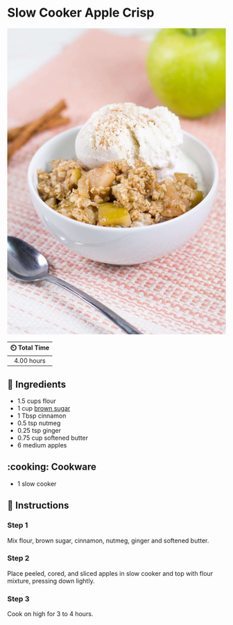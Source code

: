 # Slow Cooker Apple Crisp

![Slow Cooker Apple Crisp](../assets/images/slow-cooker-apple-crisp.jpg)

| :timer_clock: Total Time |
|:-----------------------: |
| 4.00 hours |

## :salt: Ingredients

- 1.5 cups flour
- 1 cup [brown sugar][1]
- 1 Tbsp cinnamon
- 0.5 tsp nutmeg
- 0.25 tsp ginger
- 0.75 cup softened butter
- 6 medium apples

## :cooking: Cookware

- 1 slow cooker

## :pencil: Instructions

### Step 1

Mix flour, brown sugar, cinnamon, nutmeg, ginger and softened butter.

### Step 2

Place peeled, cored, and sliced apples in slow cooker and top with flour mixture, pressing down lightly.

### Step 3

Cook on high for 3 to 4 hours.

[1]: <../ingredients/brown-sugar.md>
